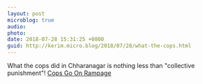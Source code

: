 ```yaml
---
layout: post
microblog: true
audio: 
photo: 
date: 2018-07-28 15:31:25 +0800
guid: http://kerim.micro.blog/2018/07/28/what-the-cops.html
---
```

What the cops did in Chharanagar is nothing less than "collective punishment"!  [Cops Go On Rampage](http://www.catchnews.com/india-news/chharas-of-ahmedabad-face-brutal-side-of-gujarat-model-as-cops-go-on-rampage-124846.html)
